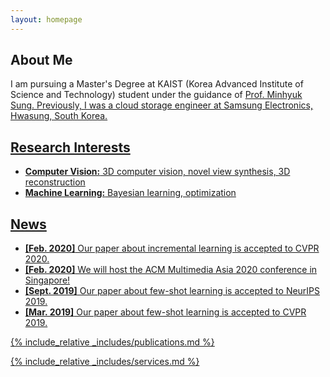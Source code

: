 ```yaml
---
layout: homepage
---
```


## About Me

I am pursuing a Master's Degree at KAIST (Korea Advanced Institute of Science and Technology) student under the guidance of <a href="https://mhsung.github.io/">Prof. Minhyuk Sung.
Previously, I was a cloud storage engineer at Samsung Electronics, Hwasung, South Korea. 

## Research Interests

- **Computer Vision:** 3D computer vision, novel view synthesis, 3D reconstruction
- **Machine Learning:** Bayesian learning, optimization

## News

- **[Feb. 2020]** Our paper about incremental learning is accepted to CVPR 2020.
- **[Feb. 2020]** We will host the ACM Multimedia Asia 2020 conference in Singapore!
- **[Sept. 2019]** Our paper about few-shot learning is accepted to NeurIPS 2019.
- **[Mar. 2019]** Our paper about few-shot learning is accepted to CVPR 2019.

{% include_relative _includes/publications.md %}

{% include_relative _includes/services.md %}
